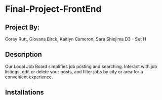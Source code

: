 # Final-Project-FrontEnd
## Project By:
Corey Rutt, Giovana Birck, Kaitlyn Cameron, Sara Shiojima
D3 - Set H 

## Description
Our Local Job Board simplifies job posting and searching. Interact with job listings, edit or delete your posts, and filter jobs by city or area for a convenient experience.

## Installations 